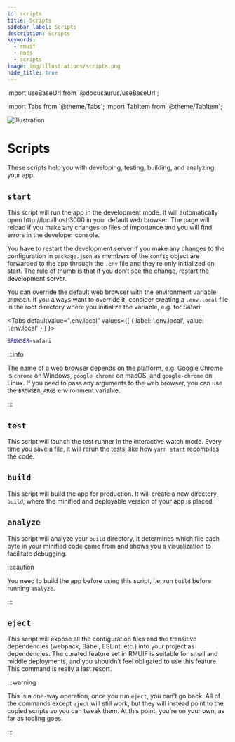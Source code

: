 ```yaml
---
id: scripts
title: Scripts
sidebar_label: Scripts
description: Scripts
keywords:
  - rmuif
  - docs
  - scripts
image: img/illustrations/scripts.png
hide_title: true
---
```


import useBaseUrl from '@docusaurus/useBaseUrl';

import Tabs from '@theme/Tabs';
import TabItem from '@theme/TabItem';

<div style={{ textAlign: "center" }}>
  <img style={{ width: "75%", marginBottom: "32px" }} alt="Illustration" src={useBaseUrl('img/illustrations/scripts.svg')} />
  <h1>Scripts</h1>
  <p>
    These scripts help you with developing, testing, building, and analyzing your app.
  </p>
</div>

## `start`

This script will run the app in the development mode. It will automatically open http://localhost:3000 in your default web browser. The page will reload if you make any changes to files of importance and you will find errors in the developer console.

You have to restart the development server if you make any changes to the configuration in `package.json` as members of the `config` object are forwarded to the app through the `.env` file and they’re only initialized on start. The rule of thumb is that if you don’t see the change, restart the development server.

You can override the default web browser with the environment variable `BROWSER`. If you always want to override it, consider creating a `.env.local` file in the root directory where you initialize the variable, e.g. for Safari:

<Tabs
defaultValue=".env.local"
values={[
{ label: '.env.local', value: '.env.local' }
]
}>
<TabItem value=".env.local">

```sh
BROWSER=safari
```

</TabItem>
</Tabs>

:::info

The name of a web browser depends on the platform, e.g. Google Chrome is `chrome` on Windows, `google chrome` on macOS, and `google-chrome` on Linux. If you need to pass any arguments to the web browser, you can use the `BROWSER_ARGS` environment variable.

:::

## `test`

This script will launch the test runner in the interactive watch mode. Every time you save a file, it will rerun the tests, like how `yarn start` recompiles the code.

## `build`

This script will build the app for production. It will create a new directory, `build`, where the minified and deployable version of your app is placed.

## `analyze`

This script will analyze your `build` directory, it determines which file each byte in your minified code came from and shows you a visualization to facilitate debugging.

:::caution

You need to build the app before using this script, i.e. run `build` before running `analyze`.

:::

## `eject`

This script will expose all the configuration files and the transitive dependencies (webpack, Babel, ESLint, etc.) into your project as dependencies. The curated feature set in RMUIF is suitable for small and middle deployments, and you shouldn’t feel obligated to use this feature. This command is really a last resort.

:::warning

This is a one-way operation, once you run `eject`, you can’t go back. All of the commands except `eject` will still work, but they will instead point to the copied scripts so you can tweak them. At this point, you’re on your own, as far as tooling goes.

:::
